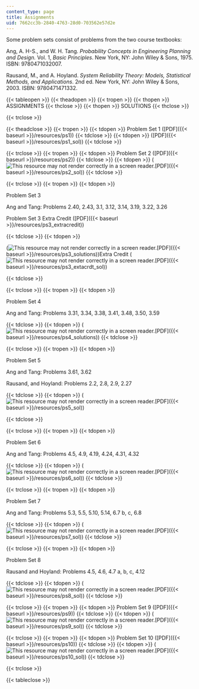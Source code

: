 ```yaml
---
content_type: page
title: Assignments
uid: 7662cc3b-2840-4763-28d0-703562e57d2e
---
```


Some problem sets consist of problems from the two course textbooks:

Ang, A. H-S., and W. H. Tang. _Probability Concepts in Engineering Planning and Design._ Vol. 1, _Basic Principles_. New York, NY: John Wiley & Sons, 1975. ISBN: 9780471032007.

Rausand, M., and A. Hoyland. _System Reliability Theory: Models, Statistical Methods, and Applications_. 2nd ed. New York, NY: John Wiley & Sons, 2003. ISBN: 9780471471332.

{{< tableopen >}}
{{< theadopen >}}
{{< tropen >}}
{{< thopen >}}
ASSIGNMENTS
{{< thclose >}}
{{< thopen >}}
SOLUTIONS
{{< thclose >}}

{{< trclose >}}

{{< theadclose >}}
{{< tropen >}}
{{< tdopen >}}
Problem Set 1 ([PDF]({{< baseurl >}}/resources/ps1))
{{< tdclose >}}
{{< tdopen >}}
([PDF]({{< baseurl >}}/resources/ps1_sol))
{{< tdclose >}}

{{< trclose >}}
{{< tropen >}}
{{< tdopen >}}
Problem Set 2 ([PDF]({{< baseurl >}}/resources/ps2))
{{< tdclose >}}
{{< tdopen >}}
(![This resource may not render correctly in a screen reader.](/images/inacessible.gif)[PDF]({{< baseurl >}}/resources/ps2_sol))
{{< tdclose >}}

{{< trclose >}}
{{< tropen >}}
{{< tdopen >}}


Problem Set 3

Ang and Tang: Problems 2.40, 2.43, 3.1, 3.12, 3.14, 3.19, 3.22, 3.26

Problem Set 3 Extra Credit ([PDF]({{< baseurl >}}/resources/ps3_extracredit))


{{< tdclose >}}
{{< tdopen >}}


(![This resource may not render correctly in a screen reader.](/images/inacessible.gif)[PDF]({{< baseurl >}}/resources/ps3_solutions))Extra Credit (![This resource may not render correctly in a screen reader.](/images/inacessible.gif)[PDF]({{< baseurl >}}/resources/ps3_extacrdt_sol))


{{< tdclose >}}

{{< trclose >}}
{{< tropen >}}
{{< tdopen >}}


Problem Set 4

Ang and Tang: Problems 3.31, 3.34, 3.38, 3.41, 3.48, 3.50, 3.59


{{< tdclose >}}
{{< tdopen >}}
(![This resource may not render correctly in a screen reader.](/images/inacessible.gif)[PDF]({{< baseurl >}}/resources/ps4_solutions))
{{< tdclose >}}

{{< trclose >}}
{{< tropen >}}
{{< tdopen >}}


Problem Set 5

Ang and Tang: Problems 3.61, 3.62

Rausand, and Hoyland: Problems 2.2, 2.8, 2.9, 2.27


{{< tdclose >}}
{{< tdopen >}}
(![This resource may not render correctly in a screen reader.](/images/inacessible.gif)[PDF]({{< baseurl >}}/resources/ps5_sol))


{{< tdclose >}}

{{< trclose >}}
{{< tropen >}}
{{< tdopen >}}


Problem Set 6

Ang and Tang: Problems 4.5, 4.9, 4.19, 4.24, 4.31, 4.32


{{< tdclose >}}
{{< tdopen >}}
(![This resource may not render correctly in a screen reader.](/images/inacessible.gif)[PDF]({{< baseurl >}}/resources/ps6_sol))
{{< tdclose >}}

{{< trclose >}}
{{< tropen >}}
{{< tdopen >}}


Problem Set 7

Ang and Tang: Problems 5.3, 5.5, 5.10, 5.14, 6.7 b, c, 6.8


{{< tdclose >}}
{{< tdopen >}}
(![This resource may not render correctly in a screen reader.](/images/inacessible.gif)[PDF]({{< baseurl >}}/resources/ps7_sol))
{{< tdclose >}}

{{< trclose >}}
{{< tropen >}}
{{< tdopen >}}


Problem Set 8

Rausand and Hoyland: Problems 4.5, 4.6, 4.7 a, b, c, 4.12


{{< tdclose >}}
{{< tdopen >}}
(![This resource may not render correctly in a screen reader.](/images/inacessible.gif)[PDF]({{< baseurl >}}/resources/ps8_sol))
{{< tdclose >}}

{{< trclose >}}
{{< tropen >}}
{{< tdopen >}}
Problem Set 9 ([PDF]({{< baseurl >}}/resources/ps9))
{{< tdclose >}}
{{< tdopen >}}
(![This resource may not render correctly in a screen reader.](/images/inacessible.gif)[PDF]({{< baseurl >}}/resources/ps9_sol))
{{< tdclose >}}

{{< trclose >}}
{{< tropen >}}
{{< tdopen >}}
Problem Set 10 ([PDF]({{< baseurl >}}/resources/ps10))
{{< tdclose >}}
{{< tdopen >}}
(![This resource may not render correctly in a screen reader.](/images/inacessible.gif)[PDF]({{< baseurl >}}/resources/ps10_sol))
{{< tdclose >}}

{{< trclose >}}

{{< tableclose >}}